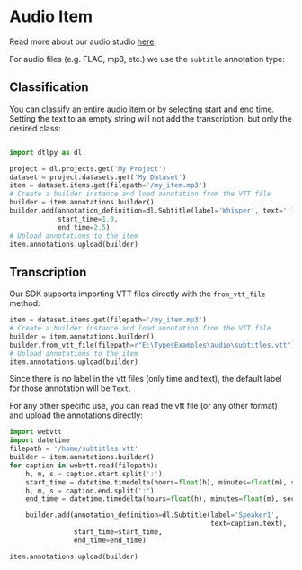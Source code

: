 # Audio Item

Read more about our audio studio [here](https://docs.dataloop.ai/docs/audio-guide).

For audio files (e.g. FLAC, mp3, etc.) we use the `subtitle` annotation type:

## Classification

You can classify an entire audio item or by selecting start and end time.
Setting the text to an empty string will not add the transcription, but only the desired class:

```python

import dtlpy as dl

project = dl.projects.get('My Project')
dataset = project.datasets.get('My Dataset')
item = dataset.items.get(filepath='/my_item.mp3')
# Create a builder instance and load annotation from the VTT file
builder = item.annotations.builder()
builder.add(annotation_definition=dl.Subtitle(label='Whisper', text=''),
            start_time=1.0,
            end_time=2.5)
# Upload annotations to the item
item.annotations.upload(builder)
```

## Transcription

Our SDK supports importing VTT files directly with the `from_vtt_file` method:

```python
item = dataset.items.get(filepath='/my_item.mp3')
# Create a builder instance and load annotation from the VTT file
builder = item.annotations.builder()
builder.from_vtt_file(filepath=r"E:\TypesExamples\audio\subtitles.vtt")
# Upload annotations to the item
item.annotations.upload(builder)

```
Since there is no label in the vtt files (only time and text), the default label for those annotation will be `Text`.

For any other specific use, you can read the vtt file (or any other format) and upload the annotations directly:

```python
import webvtt
import datetime
filepath = '/home/subtitles.vtt'
builder = item.annotations.builder()
for caption in webvtt.read(filepath):
    h, m, s = caption.start.split(':')
    start_time = datetime.timedelta(hours=float(h), minutes=float(m), seconds=float(s)).total_seconds()
    h, m, s = caption.end.split(':')
    end_time = datetime.timedelta(hours=float(h), minutes=float(m), seconds=float(s)).total_seconds()

    builder.add(annotation_definition=dl.Subtitle(label='Speaker1',
                                                  text=caption.text),
                start_time=start_time,
                end_time=end_time)

item.annotations.upload(builder)
```


